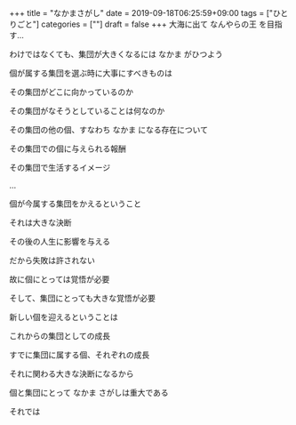 +++
title = "なかまさがし"
date = 2019-09-18T06:25:59+09:00
tags = ["ひとりごと"]
categories = [""]
draft = false
+++
大海に出て なんやらの王 を目指す...

わけではなくても、集団が大きくなるには なかま がひつよう

個が属する集団を選ぶ時に大事にすべきものは

その集団がどこに向かっているのか

その集団がなそうとしていることは何なのか

その集団の他の個、すなわち なかま になる存在について

その集団での個に与えられる報酬

その集団で生活するイメージ

…

個が今属する集団をかえるということ

それは大きな決断

その後の人生に影響を与える

だから失敗は許されない

故に個にとっては覚悟が必要

そして、集団にとっても大きな覚悟が必要

新しい個を迎えるということは

これからの集団としての成長

すでに集団に属する個、それぞれの成長

それに関わる大きな決断になるから

個と集団にとって なかま さがしは重大である

それでは
